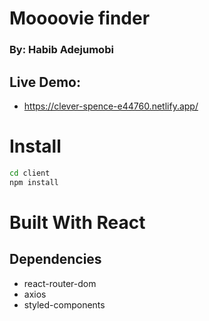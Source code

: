 # Moooovie finder
### By: Habib Adejumobi


## Live Demo:
* https://clever-spence-e44760.netlify.app/


# Install

```bash
cd client
npm install
```

# Built With React
## Dependencies
* react-router-dom
* axios
* styled-components
